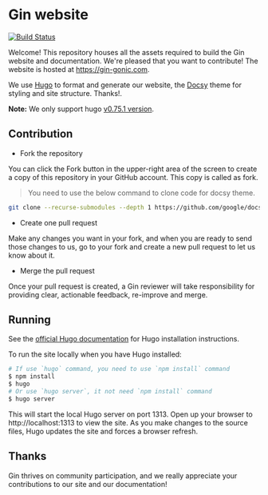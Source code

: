 
# Gin website

[![Build Status](https://travis-ci.org/gin-gonic/website.svg?branch=master)](https://travis-ci.org/gin-gonic/website)

Welcome! This repository houses all the assets required to build the Gin website and documentation. We're pleased that you want to contribute! The website is hosted at https://gin-gonic.com.

We use [Hugo](https://gohugo.io/) to format and generate our website, the [Docsy](https://github.com/google/docsy) theme for styling and site structure. Thanks!.

**Note:** We only support hugo [v0.75.1 version](https://github.com/gohugoio/hugo/releases/tag/v0.75.1).

## Contribution

- Fork the repository

You can click the Fork button in the upper-right area of the screen to create a copy of this repository in your GitHub account. This copy is called as fork.

> You need to use the below command to clone code for docsy theme.

```sh
git clone --recurse-submodules --depth 1 https://github.com/google/docsy.git themes/docsy
```

- Create one pull request

Make any changes you want in your fork, and when you are ready to send those changes to us, go to your fork and create a new pull request to let us know about it.

- Merge the pull request

Once your pull request is created, a Gin reviewer will take responsibility for providing clear, actionable feedback, re-improve and merge.

## Running

See the [official Hugo documentation](https://gohugo.io/getting-started/installing/) for Hugo installation instructions.

To run the site locally when you have Hugo installed:

```sh
# If use `hugo` command, you need to use `npm install` command
$ npm install
$ hugo
# Or use `hugo server`, it not need `npm install` command
$ hugo server
```

This will start the local Hugo server on port 1313. Open up your browser to http://localhost:1313 to view the site. As you make changes to the source files, Hugo updates the site and forces a browser refresh.

## Thanks

Gin thrives on community participation, and we really appreciate your contributions to our site and our documentation!
